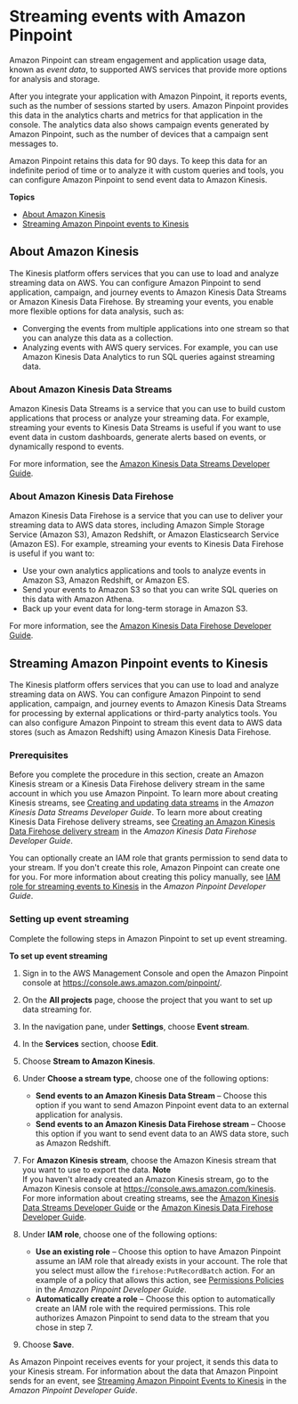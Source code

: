 # Streaming events with Amazon Pinpoint<a name="analytics-streaming"></a>

Amazon Pinpoint can stream engagement and application usage data, known as *event data*, to supported AWS services that provide more options for analysis and storage\.

After you integrate your application with Amazon Pinpoint, it reports events, such as the number of sessions started by users\. Amazon Pinpoint provides this data in the analytics charts and metrics for that application in the console\. The analytics data also shows campaign events generated by Amazon Pinpoint, such as the number of devices that a campaign sent messages to\.

Amazon Pinpoint retains this data for 90 days\. To keep this data for an indefinite period of time or to analyze it with custom queries and tools, you can configure Amazon Pinpoint to send event data to Amazon Kinesis\.

**Topics**
+ [About Amazon Kinesis](#analytics-streaming-about-kinesis)
+ [Streaming Amazon Pinpoint events to Kinesis](#analytics-streaming-kinesis)

## About Amazon Kinesis<a name="analytics-streaming-about-kinesis"></a>

The Kinesis platform offers services that you can use to load and analyze streaming data on AWS\. You can configure Amazon Pinpoint to send application, campaign, and journey events to Amazon Kinesis Data Streams or Amazon Kinesis Data Firehose\. By streaming your events, you enable more flexible options for data analysis, such as:
+ Converging the events from multiple applications into one stream so that you can analyze this data as a collection\.
+ Analyzing events with AWS query services\. For example, you can use Amazon Kinesis Data Analytics to run SQL queries against streaming data\.

### About Amazon Kinesis Data Streams<a name="analytics-streaming-about-kinesis-streams"></a>

Amazon Kinesis Data Streams is a service that you can use to build custom applications that process or analyze your streaming data\. For example, streaming your events to Kinesis Data Streams is useful if you want to use event data in custom dashboards, generate alerts based on events, or dynamically respond to events\.

For more information, see the [Amazon Kinesis Data Streams Developer Guide](https://docs.aws.amazon.com/streams/latest/dev/)\.

### About Amazon Kinesis Data Firehose<a name="analytics-streaming-about-kinesis-firehose"></a>

Amazon Kinesis Data Firehose is a service that you can use to deliver your streaming data to AWS data stores, including Amazon Simple Storage Service \(Amazon S3\), Amazon Redshift, or Amazon Elasticsearch Service \(Amazon ES\)\. For example, streaming your events to Kinesis Data Firehose is useful if you want to:
+ Use your own analytics applications and tools to analyze events in Amazon S3, Amazon Redshift, or Amazon ES\.
+ Send your events to Amazon S3 so that you can write SQL queries on this data with Amazon Athena\.
+ Back up your event data for long\-term storage in Amazon S3\.

For more information, see the [Amazon Kinesis Data Firehose Developer Guide](https://docs.aws.amazon.com/firehose/latest/dev/)\.

## Streaming Amazon Pinpoint events to Kinesis<a name="analytics-streaming-kinesis"></a>

The Kinesis platform offers services that you can use to load and analyze streaming data on AWS\. You can configure Amazon Pinpoint to send application, campaign, and journey events to Amazon Kinesis Data Streams for processing by external applications or third\-party analytics tools\. You can also configure Amazon Pinpoint to stream this event data to AWS data stores \(such as Amazon Redshift\) using Amazon Kinesis Data Firehose\.

### Prerequisites<a name="analytics-streaming-kinesis-prerequisites"></a>

Before you complete the procedure in this section, create an Amazon Kinesis stream or a Kinesis Data Firehose delivery stream in the same account in which you use Amazon Pinpoint\. To learn more about creating Kinesis streams, see [Creating and updating data streams](https://docs.aws.amazon.com/streams/latest/dev/amazon-kinesis-streams.html) in the *Amazon Kinesis Data Streams Developer Guide*\. To learn more about creating Kinesis Data Firehose delivery streams, see [Creating an Amazon Kinesis Data Firehose delivery stream](https://docs.aws.amazon.com/firehose/latest/dev/basic-create.html) in the *Amazon Kinesis Data Firehose Developer Guide*\.

You can optionally create an IAM role that grants permission to send data to your stream\. If you don't create this role, Amazon Pinpoint can create one for you\. For more information about creating this policy manually, see [IAM role for streaming events to Kinesis](https://docs.aws.amazon.com/pinpoint/latest/developerguide/permissions-streams.html) in the *Amazon Pinpoint Developer Guide*\.

### Setting up event streaming<a name="analytics-streaming-kinesis-setup"></a>

Complete the following steps in Amazon Pinpoint to set up event streaming\.

**To set up event streaming**

1. Sign in to the AWS Management Console and open the Amazon Pinpoint console at [https://console\.aws\.amazon\.com/pinpoint/](https://console.aws.amazon.com/pinpoint/)\.

1. On the **All projects** page, choose the project that you want to set up data streaming for\.

1. In the navigation pane, under **Settings**, choose **Event stream**\.

1. In the **Services** section, choose **Edit**\.

1. Choose **Stream to Amazon Kinesis**\.

1. Under **Choose a stream type**, choose one of the following options:
   + **Send events to an Amazon Kinesis Data Stream** – Choose this option if you want to send Amazon Pinpoint event data to an external application for analysis\.
   + **Send events to an Amazon Kinesis Data Firehose stream** – Choose this option if you want to send event data to an AWS data store, such as Amazon Redshift\.

1. For **Amazon Kinesis stream**, choose the Amazon Kinesis stream that you want to use to export the data\.
**Note**  
If you haven't already created an Amazon Kinesis stream, go to the Amazon Kinesis console at [https://console\.aws\.amazon\.com/kinesis](https://console.aws.amazon.com/kinesis)\. For more information about creating streams, see the [Amazon Kinesis Data Streams Developer Guide](https://docs.aws.amazon.com/streams/latest/dev/) or the [Amazon Kinesis Data Firehose Developer Guide](https://docs.aws.amazon.com/firehose/latest/dev/)\.

1. Under **IAM role**, choose one of the following options:
   + **Use an existing role** – Choose this option to have Amazon Pinpoint assume an IAM role that already exists in your account\. The role that you select must allow the `firehose:PutRecordBatch` action\. For an example of a policy that allows this action, see [Permissions Policies](https://docs.aws.amazon.com/pinpoint/latest/developerguide/permissions-streams.html#permissions-streams-permissionspolicies) in the *Amazon Pinpoint Developer Guide*\.
   + **Automatically create a role** – Choose this option to automatically create an IAM role with the required permissions\. This role authorizes Amazon Pinpoint to send data to the stream that you chose in step 7\.

1. Choose **Save**\.

As Amazon Pinpoint receives events for your project, it sends this data to your Kinesis stream\. For information about the data that Amazon Pinpoint sends for an event, see [Streaming Amazon Pinpoint Events to Kinesis](https://docs.aws.amazon.com/pinpoint/latest/developerguide/event-streams.html) in the *Amazon Pinpoint Developer Guide*\.
